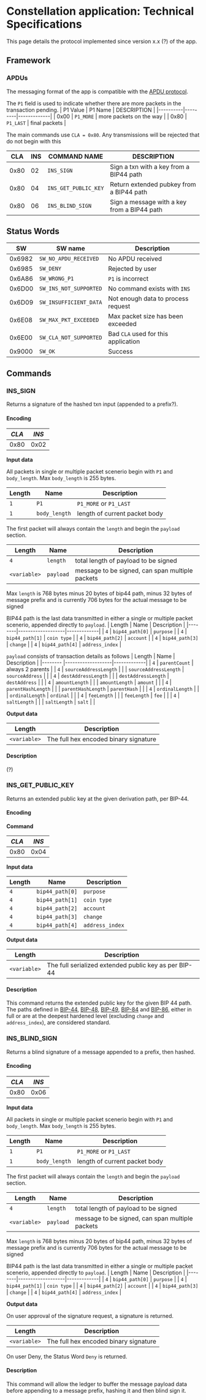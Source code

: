 # Constellation application: Technical Specifications

This page details the protocol implemented since version x.x (?) of the app.

## Framework

### APDUs

The messaging format of the app is compatible with the [APDU protocol](https://developers.ledger.com/docs/nano-app/application-structure/#apdu-interpretation-loop). 

The `P1` field is used to indicate whether there are more packets in the transaction pending. 
| P1 Value | P1 Name | DESCRIPTION | 
|----------|---------|-------------|
|   0x00   | `P1_MORE` | more packets on the way | 
|   0x80   | `P1_LAST` | final packets 	            |  

The main commands use `CLA = 0x80`. 
Any transmissions will be rejected that do not begin with this 

| CLA | INS | COMMAND NAME        | DESCRIPTION |
|-----|-----|---------------------|-------------|
| 0x80|  02 | `INS_SIGN` 	      | Sign a txn with a key from a BIP44 path |
| 0x80|  04 | `INS_GET_PUBLIC_KEY` | Return extended pubkey from a BIP44 path |
| 0x80|  06 | `INS_BLIND_SIGN`    | Sign a message with a key from a BIP44 path |

## Status Words

| SW     | SW name                      | Description |
|--------|------------------------------|-------------|
| 0x6982 | `SW_NO_APDU_RECEIVED`		| No APDU received |
| 0x6985 | `SW_DENY`                    | Rejected by user |
| 0x6A86 | `SW_WRONG_P1`                | `P1` is incorrect |
| 0x6D00 | `SW_INS_NOT_SUPPORTED`       | No command exists with `INS` |
| 0x6D09 | `SW_INSUFFICIENT_DATA`       | Not enough data to process request |
| 0x6E08 | `SW_MAX_PKT_EXCEEDED`        | Max packet size has been exceeded |
| 0x6E00 | `SW_CLA_NOT_SUPPORTED`       | Bad `CLA` used for this application |
| 0x9000 | `SW_OK`                      | Success |

## Commands

### INS_SIGN 

Returns a signature of the hashed txn input (appended to a prefix?).

#### Encoding

| *CLA* | *INS* |
|-------|-------|
| 0x80  | 0x02  |

**Input data**  

All packets in single or multiple packet scenerio begin with `P1` and `body_length`. 
Max `body_length` is 255 bytes.

| Length | Name              | Description |
|--------|-------------------|-------------|
| `1`    | `P1`				 | `P1_MORE` or `P1_LAST` |
| `1`	 | `body_length`	 | length of current packet body |

The first packet will always contain the `length` and begin the `payload` section. 

| Length | Name              | Description |
|--------|-------------------|-------------|
| `4`    | `length`   		 | total length of payload to be signed |
| `<variable>` | `payload`   | message to be signed, can span multiple packets | 

Max `length` is 768 bytes minus 20 bytes of bip44 path, minus 32 bytes of message prefix and is currently 706 bytes for the actual message to be signed

BIP44 path is the last data transmitted in either a single or multiple packet scenerio,
appended directly to `payload`.
| Length | Name              | Description |
|--------|-------------------|-------------|
| `4`    | `bip44_path[0]`   | `purpose` |
| `4`    | `bip44_path[1]`   | `coin type` |
| `4`    | `bip44_path[2]`   | `account` |
| `4`    | `bip44_path[3]`   | `change` |
| `4`    | `bip44_path[4]`   | `address_index` |

`payload` consists of transaction details as follows
| Length 				| Name              | Description |
|--------				|-------------------|-------------|
| `4` 					| `parentCount` 	| always 2 parents | 
| `4` 					| `sourceAddressLength` | | 
| `sourceAddressLength` | `sourceAddress` 	| | 
| `4` 					| `destAddressLength` | | 
| `destAddressLength` 	| `destAddress` 	| | 
| `4` 					| `amountLength` 	| | 
| `amountLength` 		| `amount` 			| | 
| `4` 					| `parentHashLength` | | 
| `parentHashLength` 	| `parentHash` 		| | 
| `4` 					| `ordinalLength` 	| | 
| `ordinalLength` 		| `ordinal` 		| | 
| `4` 					| `feeLength` 		| | 
| `feeLength` 			| `fee` 			| | 
| `4` 					| `saltLength` 		| | 
| `saltLength` 			| `salt` 			| | 

**Output data**

| Length | Description |
|--------|-------------|
| `<variable>` | The full hex encoded binary signature |

#### Description

(?) 

### INS_GET_PUBLIC_KEY

Returns an extended public key at the given derivation path, per BIP-44.

#### Encoding

**Command**

| *CLA* | *INS* |
|-------|-------|
| 0x80  | 0x04  |

**Input data**  

| Length | Name              | Description |
|--------|-------------------|-------------|
| `4`    | `bip44_path[0]`   | `purpose` |
| `4`    | `bip44_path[1]`   | `coin type` |
| `4`    | `bip44_path[2]`   | `account` |
| `4`    | `bip44_path[3]`   | `change` |
| `4`    | `bip44_path[4]`   | `address_index` |

**Output data**

| Length | Description |
|--------|-------------|
| `<variable>` | The full serialized extended public key as per BIP-44 |

#### Description

This command returns the extended public key for the given BIP 44 path.
The paths defined in [BIP-44](https://github.com/bitcoin/bips/blob/master/bip-0044.mediawiki), [BIP-48](https://github.com/bitcoin/bips/blob/master/bip-0048.mediawiki), [BIP-49](https://github.com/bitcoin/bips/blob/master/bip-0049.mediawiki), [BIP-84](https://github.com/bitcoin/bips/blob/master/bip-0084.mediawiki) and [BIP-86](https://github.com/bitcoin/bips/blob/master/bip-0086.mediawiki), either in full or are at the deepest hardened level (excluding `change` and `address_index`), are considered standard.

### INS_BLIND_SIGN

Returns a blind signature of a message appended to a prefix, then hashed.

#### Encoding

| *CLA* | *INS* |
|-------|-------|
| 0x80  | 0x06  |

**Input data**  

All packets in single or multiple packet scenerio begin with `P1` and `body_length`. 
Max `body_length` is 255 bytes.

| Length | Name              | Description |
|--------|-------------------|-------------|
| `1`    | `P1`				 | `P1_MORE` or `P1_LAST` |
| `1`	 | `body_length`	 | length of current packet body |

The first packet will always contain the `length` and begin the `payload` section. 

| Length | Name              | Description |
|--------|-------------------|-------------|
| `4`    | `length`   		 | total length of payload to be signed |
| `<variable>` | `payload`   | message to be signed, can span multiple packets | 

Max `length` is 768 bytes minus 20 bytes of bip44 path, minus 32 bytes of message prefix and is currently 706 bytes for the actual message to be signed

BIP44 path is the last data transmitted in either a single or multiple packet scenerio,
appended directly to `payload`.
| Length | Name              | Description |
|--------|-------------------|-------------|
| `4`    | `bip44_path[0]`   | `purpose` |
| `4`    | `bip44_path[1]`   | `coin type` |
| `4`    | `bip44_path[2]`   | `account` |
| `4`    | `bip44_path[3]`   | `change` |
| `4`    | `bip44_path[4]`   | `address_index` |

**Output data**

On user approval of the signature request, a signature is returned. 

| Length | Description |
|--------|-------------|
| `<variable>` | The full hex encoded binary signature |

On user Deny, the Status Word `Deny` is returned. 

#### Description

This command will allow the ledger to buffer the message payload data before appending to a message prefix, hashing it and then blind sign it.
